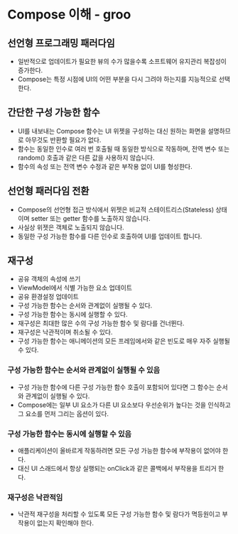 # Compose 이해 - groo
## 선언형 프로그래밍 패러다임
- 일반적으로 업데이트가 필요한 뷰의 수가 많을수록 소프트웨어 유지관리 복잡성이 증가한다.
- Compose는 특정 시점에 UI의 어떤 부분을 다시 그려야 하는지를 지능적으로 선택한다.

## 간단한 구성 가능한 함수
- UI를 내보내는 Compose 함수는 UI 위젯을 구성하는 대신 원하는 화면을 설명하므로 아무것도 반환할 필요가 없다.
- 함수는 동일한 인수로 여러 번 호출될 때 동일한 방식으로 작동하며, 전역 변수 또는 random() 호출과 같은 다른 값을 사용하지 않습니다.
- 함수의 속성 또는 전역 변수 수정과 같은 부작용 없이 UI를 형성한다.

## 선언형 패러다임 전환
- Compose의 선언형 접근 방식에서 위젯은 비교적 스테이트리스(Stateless) 상태이며 setter 또는 getter 함수를 노출하지 않습니다.
- 사실상 위젯은 객체로 노출되지 않습니다.
- 동일한 구성 가능한 함수를 다른 인수로 호출하여 UI를 업데이트 합니다.

## 재구성
- 공유 객체의 속성에 쓰기
- ViewModel에서 식별 가능한 요소 업데이트
- 공유 환경설정 업데이트
- 구성 가능한 함수는 순서와 관계없이 실행될 수 있다.
- 구성 가능한 함수는 동시에 실행할 수 있다.
- 재구성은 최대한 많은 수의 구성 가능한 함수 및 람다를 건너뛴다.
- 재구성은 낙관적이며 취소될 수 있다.
- 구성 가능한 함수는 애니메이션의 모든 프레임에서와 같은 빈도로 매우 자주 실행될 수 있다.

### 구성 가능한 함수는 순서와 관계없이 실행될 수 있음
- 구성 가능한 함수에 다른 구성 가능한 함수 호출이 포함되어 있다면 그 함수는 순서와 관계없이 실행될 수 있다.
- Compose에는 일부 UI 요소가 다른 UI 요소보다 우선순위가 높다는 것을 인식하고 그 요소를 먼저 그리는 옵션이 있다.

### 구성 가능한 함수는 동시에 실행할 수 있음
- 애플리케이션이 올바르게 작동하려면 모든 구성 가능한 함수에 부작용이 없어야 한다.
- 대신 UI 스래드에서 항상 실행되는 onClick과 같은 콜백에서 부작용을 트리거 한다.

### 재구성은 낙관적임
- 낙관적 재구성을 처리할 수 있도록 모든 구성 가능한 함수 및 람다가 멱등원이고 부작용이 없는지 확인해야 한다.
